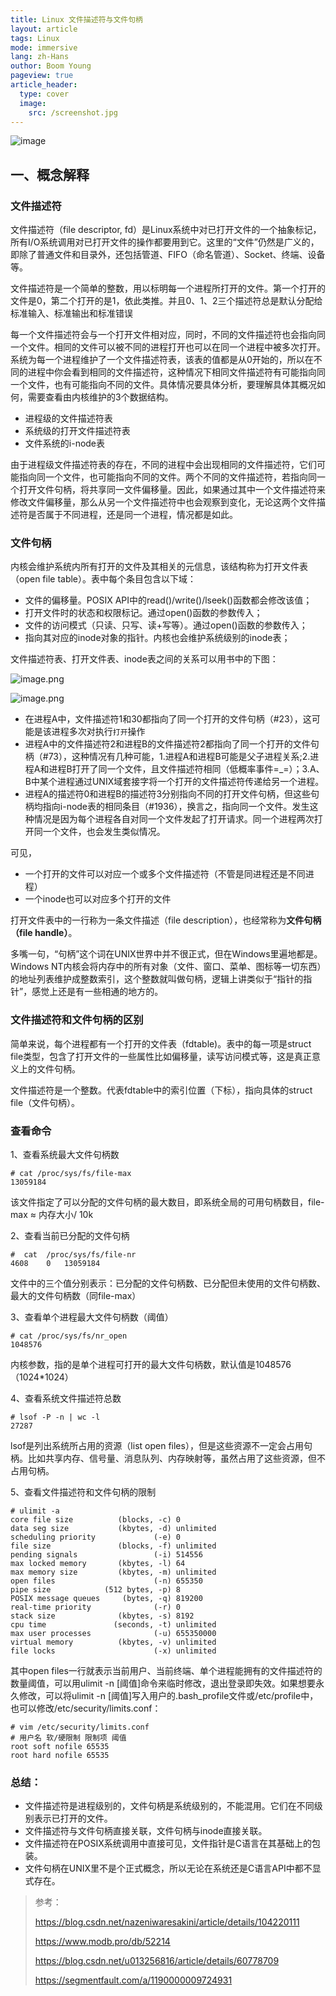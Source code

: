 ```yaml
---
title: Linux 文件描述符与文件句柄
layout: article
tags: Linux
mode: immersive
lang: zh-Hans
outhor: Boom Young
pageview: true
article_header:
  type: cover
  image:
    src: /screenshot.jpg
---
```


![image](\assets\Linux_open_files.png)
<!-- ![image](E:\GitHub\boomyoung.github.io\assets\Linux_open_files.png) -->



## 一、概念解释


### 文件描述符

文件描述符（file descriptor, fd）是Linux系统中对已打开文件的一个抽象标记，所有I/O系统调用对已打开文件的操作都要用到它。这里的“文件”仍然是广义的，即除了普通文件和目录外，还包括管道、FIFO（命名管道）、Socket、终端、设备等。



文件描述符是一个简单的整数，用以标明每一个进程所打开的文件。第一个打开的文件是0，第二个打开的是1，依此类推。并且0、1、2三个描述符总是默认分配给标准输入、标准输出和标准错误



每一个文件描述符会与一个打开文件相对应，同时，不同的文件描述符也会指向同一个文件。相同的文件可以被不同的进程打开也可以在同一个进程中被多次打开。系统为每一个进程维护了一个文件描述符表，该表的值都是从0开始的，所以在不同的进程中你会看到相同的文件描述符，这种情况下相同文件描述符有可能指向同一个文件，也有可能指向不同的文件。具体情况要具体分析，要理解具体其概况如何，需要查看由内核维护的3个数据结构。

- 进程级的文件描述符表
- 系统级的打开文件描述符表
- 文件系统的i-node表

由于进程级文件描述符表的存在，不同的进程中会出现相同的文件描述符，它们可能指向同一个文件，也可能指向不同的文件。两个不同的文件描述符，若指向同一个打开文件句柄，将共享同一文件偏移量。因此，如果通过其中一个文件描述符来修改文件偏移量，那么从另一个文件描述符中也会观察到变化，无论这两个文件描述符是否属于不同进程，还是同一个进程，情况都是如此。



### 文件句柄



内核会维护系统内所有打开的文件及其相关的元信息，该结构称为打开文件表（open file table）。表中每个条目包含以下域：



- 文件的偏移量。POSIX API中的read()/write()/lseek()函数都会修改该值；
- 打开文件时的状态和权限标记。通过open()函数的参数传入；
- 文件的访问模式（只读、只写、读+写等）。通过open()函数的参数传入；
- 指向其对应的inode对象的指针。内核也会维护系统级别的inode表；





文件描述符表、打开文件表、inode表之间的关系可以用书中的下图：

![image.png](\assets\Linux_open_files2.png)

![image.png](\assets\Linux_open_files3.png)

- 在进程A中，文件描述符1和30都指向了同一个打开的文件句柄（#23），这可能是该进程多次对执行`打开`操作
- 进程A中的文件描述符2和进程B的文件描述符2都指向了同一个打开的文件句柄（#73），这种情况有几种可能，1.进程A和进程B可能是父子进程关系;2.进程A和进程B打开了同一个文件，且文件描述符相同（低概率事件=_=）；3.A、B中某个进程通过UNIX域套接字将一个打开的文件描述符传递给另一个进程。
- 进程A的描述符0和进程B的描述符3分别指向不同的打开文件句柄，但这些句柄均指向i-node表的相同条目（#1936），换言之，指向同一个文件。发生这种情况是因为每个进程各自对同一个文件发起了打开请求。同一个进程两次打开同一个文件，也会发生类似情况。



可见，

- 一个打开的文件可以对应一个或多个文件描述符（不管是同进程还是不同进程）
- 一个inode也可以对应多个打开的文件

打开文件表中的一行称为一条文件描述（file description），也经常称为**文件句柄（file handle）**。



多嘴一句，“句柄”这个词在UNIX世界中并不很正式，但在Windows里遍地都是。Windows NT内核会将内存中的所有对象（文件、窗口、菜单、图标等一切东西）的地址列表维护成整数索引，这个整数就叫做句柄，逻辑上讲类似于“指针的指针”，感觉上还是有一些相通的地方的。



### 文件描述符和文件句柄的区别

简单来说，每个进程都有一个打开的文件表（fdtable)。表中的每一项是struct file类型，包含了打开文件的一些属性比如偏移量，读写访问模式等，这是真正意义上的文件句柄。

文件描述符是一个整数。代表fdtable中的索引位置（下标），指向具体的struct file（文件句柄）。



### 查看命令

1、查看系统最大文件句柄数

```shell
# cat /proc/sys/fs/file-max 
13059184
```

该文件指定了可以分配的文件句柄的最大数目，即系统全局的可用句柄数目，file-max ≈ 内存大小/ 10k



2、查看当前已分配的文件句柄

```shell
#  cat  /proc/sys/fs/file-nr
4608    0   13059184
```

文件中的三个值分别表示：已分配的文件句柄数、已分配但未使用的文件句柄数、最大的文件句柄数（同file-max）



3、查看单个进程最大文件句柄数（阈值）

```shell
# cat /proc/sys/fs/nr_open
1048576
```

内核参数，指的是单个进程可打开的最大文件句柄数，默认值是1048576（1024*1024）



4、查看系统文件描述符总数

```shell
# lsof -P -n | wc -l
27287
```

lsof是列出系统所占用的资源（list open files），但是这些资源不一定会占用句柄。比如共享内存、信号量、消息队列、内存映射等，虽然占用了这些资源，但不占用句柄。



5、查看文件描述符和文件句柄的限制

```shell
# ulimit -a
core file size          (blocks, -c) 0
data seg size           (kbytes, -d) unlimited
scheduling priority             (-e) 0
file size               (blocks, -f) unlimited
pending signals                 (-i) 514556
max locked memory       (kbytes, -l) 64
max memory size         (kbytes, -m) unlimited
open files                      (-n) 655350
pipe size            (512 bytes, -p) 8
POSIX message queues     (bytes, -q) 819200
real-time priority              (-r) 0
stack size              (kbytes, -s) 8192
cpu time               (seconds, -t) unlimited
max user processes              (-u) 655350000
virtual memory          (kbytes, -v) unlimited
file locks                      (-x) unlimited
```



其中open files一行就表示当前用户、当前终端、单个进程能拥有的文件描述符的数量阈值，可以用ulimit -n [阈值]命令来临时修改，退出登录即失效。如果想要永久修改，可以将ulimit -n [阈值]写入用户的.bash_profile文件或/etc/profile中，也可以修改/etc/security/limits.conf：

```shell
# vim /etc/security/limits.conf
# 用户名 软/硬限制 限制项 阈值
root soft nofile 65535
root hard nofile 65535
```



### 总结：

- 文件描述符是进程级别的，文件句柄是系统级别的，不能混用。它们在不同级别表示已打开的文件。
- 文件描述符与文件句柄直接关联，文件句柄与inode直接关联。
- 文件描述符在POSIX系统调用中直接可见，文件指针是C语言在其基础上的包装。
- 文件句柄在UNIX里不是个正式概念，所以无论在系统还是C语言API中都不显式存在。



> 参考：
>
> https://blog.csdn.net/nazeniwaresakini/article/details/104220111
>
> https://www.modb.pro/db/52214
>
> https://blog.csdn.net/u013256816/article/details/60778709
>
> https://segmentfault.com/a/1190000009724931